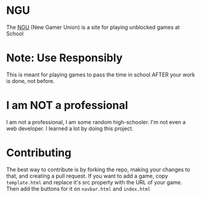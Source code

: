 # NGU
The [NGU](https://zukas97.github.io/NGU/) (New Gamer Union) is a site for playing unblocked games at School
<br />
# Note: Use Responsibly
This is meant for playing games to pass the time in school AFTER your work is done, not before.

# I am NOT a professional
I am not a professional, I am some random high-schooler. I'm not even a web developer. I learned a lot by doing this project.

# Contributing
The best way to contribute is by forking the repo, making your changes to that, and creating a pull request.
If you want to add a game, copy `template.html` and replace it's src property with the URL of your game. Then add the buttons for it on `navbar.html` and `index.html`
